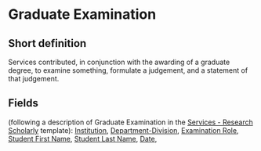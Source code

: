 # Graduate Examination
## Short definition
Services contributed, in conjunction with the awarding of a graduate degree, to examine something, formulate a judgement, and a statement of that judgement.
## Fields
(following a description of Graduate Examination in the [Services - Research Scholarly](../Templates/Services%20-%20Research%20Scholarly.md) template):
[Institution](../Object-Fields/Graduate%20Examination/Institution.md),
[Department-Division](../Object-Fields/Graduate%20Examination/Department-Division.md),
[Examination Role](../Object-Fields/Graduate%20Examination/Examination%20Role.md),
[Student First Name](../Object-Fields/Graduate%20Examination/Student%20First%20Name.md),
[Student Last Name](../Object-Fields/Graduate%20Examination/Student%20Last%20Name.md),
[Date](../Object-Fields/Graduate%20Examination/Date.md),
